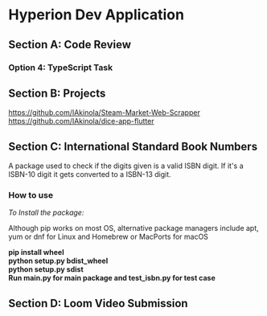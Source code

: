 # Hyperion Dev Application

## Section A: Code Review
### **Option 4: TypeScript Task**

## Section B: Projects
https://github.com/IAkinola/Steam-Market-Web-Scrapper <br>
https://github.com/IAkinola/dice-app-flutter

## Section C: International Standard Book Numbers
A package used to check if the digits given is a valid ISBN digit. If it's a ISBN-10 digit it gets converted to a ISBN-13 digit.
### How to use 
_To Install the package:_ <br>

Although pip works on most OS, alternative package managers include apt, yum or dnf for Linux and Homebrew or MacPorts for macOS 

**pip install wheel<br>**
**python setup.py bdist_wheel<br>**
**python setup.py sdist<br>**
**Run main.py for main package and test_isbn.py for test case<br>**

## Section D: Loom Video Submission
